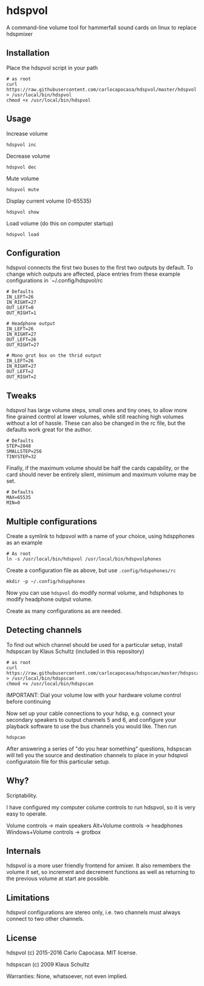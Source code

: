 # hdspvol
A command-line volume tool for hammerfall sound cards on linux to replace hdspmixer

## Installation

Place the hdspvol script in your path

    # as root
    curl https://raw.githubusercontent.com/carlocapocasa/hdspvol/master/hdspvol > /usr/local/bin/hdspvol
    chmod +x /usr/local/bin/hdspvol

## Usage

Increase volume

    hdspvol inc

Decrease volume

    hdspvol dec

Mute volume

    hdspvol mute

Display current volume (0-65535)

    hdspvol show

Load volume (do this on computer startup)

    hdspvol load


## Configuration

hdspvol connects the first two buses to the first two outputs by default. To change which outputs are affected, place entries from these example configurations in `~/.config/hdspvol/rc

    # Defaults
    IN_LEFT=26
    IN_RIGHT=27
    OUT_LEFT=0
    OUT_RIGHT=1

    # Headphone output
    IN_LEFT=26
    IN_RIGHT=27
    OUT_LEFT=26
    OUT_RIGHT=27
    
    # Mono grot box on the thrid output
    IN_LEFT=26
    IN_RIGHT=27
    OUT_LEFT=2
    OUT_RIGHT=2

## Tweaks

hdspvol has large volume steps, small ones and tiny ones, to allow more fine grained control at lower volumes, while still reaching high volumes without a lot of hassle. These can also be changed in the rc file, but the defaults work great for the author.

    # Defaults
    STEP=2048
    SMALLSTEP=256
    TINYSTEP=32

Finally, if the maximum volume should be half the cards capability, or the card should never be entirely silent, minimum and maximum volume may be set.

    # Defaults
    MAX=65535
    MIN=0


## Multiple configurations

Create a symlink to hdpsvol with a name of your choice, using hdspphones as an example

    # As root
    ln -s /usr/local/bin/hdspvol /usr/local/bin/hdspvolphones

Create a configuration file as above, but use `.config/hdspohones/rc`

    mkdir -p ~/.config/hdspphones

Now you can use `hdspvol` do modify normal volume, and hdsphones to modify headphone output volume.

Create as many configurations as are needed.

## Detecting channels

To find out which channel should be used for a particular setup, install hdspscan by Klaus Schultz (included in this repository)

    # as root
    curl https://raw.githubusercontent.com/carlocapocasa/hdspscan/master/hdspscan > /usr/local/bin/hdspscan
    chmod +x /usr/local/bin/hdspscan

IMPORTANT: Dial your volume low with your hardware volume control before continuing

Now set up your cable connections to your hdsp, e.g. connect your secondary speakers to output channels 5 and 6, and configure your playback software to use the bus channels you would like. Then run

    hdspcan

After answering a series of "do you hear something" questions, hdspscan will tell you the source and destination channels to place in your hdspvol configuratoin file for this particular setup.

## Why?

Scriptability.

I have configured my computer colume controls to run hdspvol, so it is very easy to operate.

Volume controls -> main speakers
Alt+Volume controls -> headphones
Windows+Volume controls -> grotbox

## Internals

hdspvol is a more user friendly frontend for amixer. It also remembers the volume it set, so increment and decrement functions as well as returning to the previous volume at start are possible.

## Limitations

hdspvol configurations are stereo only, i.e. two channels must always connect to two other channels.

## License

hdspvol (c) 2015-2016 Carlo Capocasa. MIT license.

hdspscan (c) 2009 Klaus Schultz

Warranties: None, whatsoever, not even implied.


